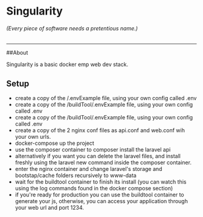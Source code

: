 # Singularity
###### (Every piece of software needs a pretentious name.)

***

##About

Singularity is a basic docker emp web dev stack.

## Setup

- create a copy of the /.envExample file, using your own config called .env
- create a copy of the /buildTool/.envExample file, using your own config called .env
- create a copy of the /buildTool/.envExample file, using your own config called .env
- create a copy of the 2 nginx conf files as api.conf and web.conf wih your own urls.
- docker-compose up the project
- use the composer container to composer install the laravel api
- alternatively if you want you can delete the laravel files, and install freshly using the laravel new command inside
the composer container.
- enter the nginx container and change laravel's storage and bootstap/cache folders recursively to www-data
- wait for the buildtool container to finish its install
    (you can watch this using the log commands found in the docker compose section)
- if you're ready for production you can use the buildtool container to generate your js, otherwise,
you can access your application through your web url and port 1234.